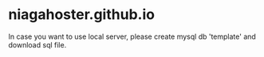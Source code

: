 # niagahoster.github.io
In case you want to use local server, please create mysql db 'template' and download sql file. 

